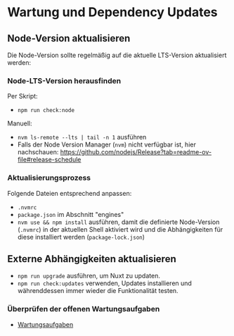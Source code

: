 # Wartung und Dependency Updates

## Node-Version aktualisieren

Die Node-Version sollte regelmäßig auf die aktuelle LTS-Version aktualisiert werden:

### Node-LTS-Version herausfinden

Per Skript:
- `npm run check:node`

Manuell:
- `nvm ls-remote --lts | tail -n 1` ausführen
- Falls der Node Version Manager (`nvm`) nicht verfügbar ist, hier nachschauen: https://github.com/nodejs/Release?tab=readme-ov-file#release-schedule

### Aktualisierungsprozess

Folgende Dateien entsprechend anpassen:
- `.nvmrc`
- `package.json` im Abschnitt "engines"
- `nvm use && npm install` ausführen, damit die definierte Node-Version (`.nvmrc`) in der aktuellen Shell aktiviert wird und die Abhängigkeiten für diese installiert werden (`package-lock.json`)

## Externe Abhängigkeiten aktualisieren

- `npm run upgrade` ausführen, um Nuxt zu updaten.
- `npm run check:updates` verwenden, Updates installieren und währenddessen immer wieder die Funktionalität testen.

### Überprüfen der offenen Wartungsaufgaben

- [Wartungsaufgaben](./readme.maintenance-todo.md)
